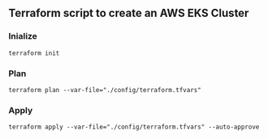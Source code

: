## Terraform script to create an AWS EKS Cluster

### Inialize

```
terraform init
```

### Plan

```
terraform plan --var-file="./config/terraform.tfvars"
```

### Apply

```
terraform apply --var-file="./config/terraform.tfvars" --auto-approve
```